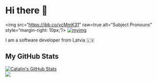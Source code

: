 <h1>Hi there 👋</h1>

<img src=“https://ibb.co/vcMmK31" raw=true alt=“Subject Pronouns” style=“margin-right: 10px;”/>
<a href="https://ibb.co/vcMmK31"><img src="https://i.ibb.co/vcMmK31/myimg.png" alt="myimg" border="0"></a>

<p>I am a software developer from Latvia 🇱🇻</p>

<h2>My GitHub Stats</h2>

<a href="https://github.com/mrzalais/mrzalais">
  <img align="center" src="https://github-readme-stats.vercel.app/api?username=mrzalais&theme=synthwave" alt="Catalin's GitHub Stats" />
</a>
<br>
<a href="https://github.com/mrzalais/mrzalais">
  <img align="center" src="https://github-readme-stats.vercel.app/api/top-langs/?username=mrzalais&theme=synthwave"  />
</a>
